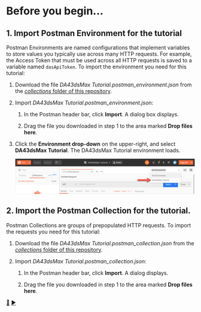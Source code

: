 # Before you begin...

## 1. Import Postman Environment for the tutorial

Postman Environments are named configurations that implement variables to store values you typically use across many HTTP requests. For example, the Access Token that must be used across all HTTP requests is saved to a variable named `dasApiToken`. To import the environment you need for this tutorial:

1. Download the file *DA43dsMax Tutorial.postman_environment.json* from the [*collections* folder of this repository](../collections).

2. Import *DA43dsMax Tutorial.postman_environment.json*:

    1. In the Postman header bar, click **Import**. A dialog box displays.

    2. Drag the file you downloaded in step 1 to the area marked **Drop files here**.

3. Click the **Environment drop-down** on the upper-right, and select **DA43dsMax Tutorial**. The DA43dsMax Tutorial environment loads.

   ![Postman Environment drop-down](../images/postman_environment_dropdown.png "Postman Environment drop-down")

## 2. Import the Postman Collection for the tutorial.

Postman Collections are groups of prepopulated HTTP requests. To import the requests you need for this tutorial:

1. Download the file *DA43dsMax Tutorial.postman_collection.json* from the [*collections* folder of this repository](../collections).

2. Import *DA43dsMax Tutorial.postman_collection.json*:

    1. In the Postman header bar, click **Import**. A dialog displays.

    2. Drag the file you downloaded in step 1 to the area marked **Drop files here**.


[:arrow_up_small:](../readme.md)  [:arrow_forward:](task-1.md)

